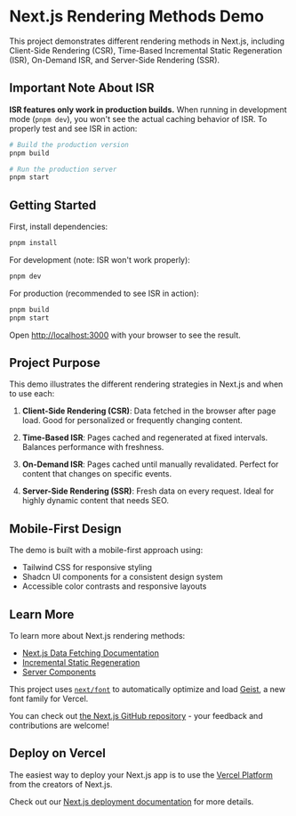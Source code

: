 # Next.js Rendering Methods Demo

This project demonstrates different rendering methods in Next.js, including Client-Side Rendering (CSR), Time-Based Incremental Static Regeneration (ISR), On-Demand ISR, and Server-Side Rendering (SSR).

## Important Note About ISR

**ISR features only work in production builds.** When running in development mode (`pnpm dev`), you won't see the actual caching behavior of ISR. To properly test and see ISR in action:

```bash
# Build the production version
pnpm build

# Run the production server
pnpm start
```

## Getting Started

First, install dependencies:

```bash
pnpm install
```

For development (note: ISR won't work properly):

```bash
pnpm dev
```

For production (recommended to see ISR in action):

```bash
pnpm build
pnpm start
```

Open [http://localhost:3000](http://localhost:3000) with your browser to see the result.

## Project Purpose

This demo illustrates the different rendering strategies in Next.js and when to use each:

1. **Client-Side Rendering (CSR)**: Data fetched in the browser after page load. Good for personalized or frequently changing content.

2. **Time-Based ISR**: Pages cached and regenerated at fixed intervals. Balances performance with freshness.

3. **On-Demand ISR**: Pages cached until manually revalidated. Perfect for content that changes on specific events.

4. **Server-Side Rendering (SSR)**: Fresh data on every request. Ideal for highly dynamic content that needs SEO.

## Mobile-First Design

The demo is built with a mobile-first approach using:

- Tailwind CSS for responsive styling
- Shadcn UI components for a consistent design system
- Accessible color contrasts and responsive layouts

## Learn More

To learn more about Next.js rendering methods:

- [Next.js Data Fetching Documentation](https://nextjs.org/docs/app/building-your-application/data-fetching)
- [Incremental Static Regeneration](https://nextjs.org/docs/app/building-your-application/data-fetching/revalidating)
- [Server Components](https://nextjs.org/docs/app/building-your-application/rendering/server-components)

This project uses [`next/font`](https://nextjs.org/docs/app/building-your-application/optimizing/fonts) to automatically optimize and load [Geist](https://vercel.com/font), a new font family for Vercel.

You can check out [the Next.js GitHub repository](https://github.com/vercel/next.js) - your feedback and contributions are welcome!

## Deploy on Vercel

The easiest way to deploy your Next.js app is to use the [Vercel Platform](https://vercel.com/new?utm_medium=default-template&filter=next.js&utm_source=create-next-app&utm_campaign=create-next-app-readme) from the creators of Next.js.

Check out our [Next.js deployment documentation](https://nextjs.org/docs/app/building-your-application/deploying) for more details.
